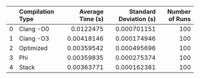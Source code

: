 |    | Compilation Type   |   Average Time (s) |   Standard Deviation (s) |   Number of Runs |
|---:|:-------------------|-------------------:|-------------------------:|-----------------:|
|  0 | Clang -O0          |         0.0122475  |              0.000701151 |              100 |
|  1 | Clang -O3          |         0.00418146 |              0.000174946 |              100 |
|  2 | Optimized          |         0.00359542 |              0.000495696 |              100 |
|  3 | Phi                |         0.00359835 |              0.000275374 |              100 |
|  4 | Stack              |         0.00363771 |              0.000162381 |              100 |